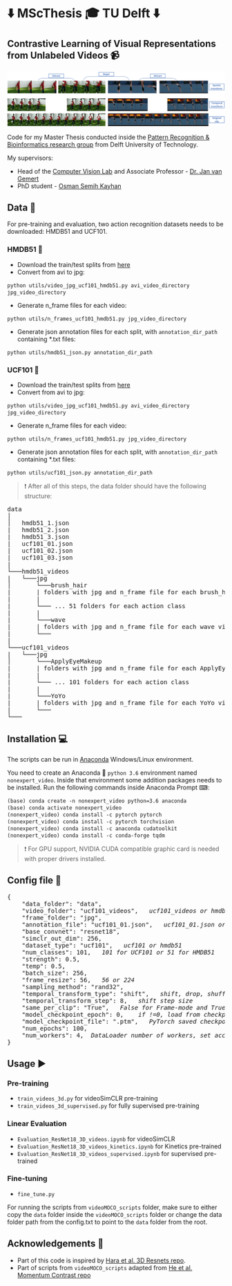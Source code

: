 # :arrow_down: MScThesis :mortar_board: TU Delft :arrow_down:
## Contrastive Learning of Visual Representations from Unlabeled Videos :video_camera:

![Overview](overview.jpg)  

Code for my Master Thesis conducted inside the [Pattern Recognition & Bioinformatics research group](https://www.tudelft.nl/ewi/over-de-faculteit/afdelingen/intelligent-systems/pattern-recognition-bioinformatics/) from Delft University of Technology.

My supervisors:
* Head of the [Computer Vision Lab](https://www.tudelft.nl/ewi/over-de-faculteit/afdelingen/intelligent-systems/pattern-recognition-bioinformatics/computer-vision-lab/) and Associate Professor -  [Dr. Jan van Gemert](https://jvgemert.github.io/)
* PhD student - [Osman Semih Kayhan](https://scholar.google.com.hk/citations?user=IQd5igMAAAAJ&hl=en)

## Data :floppy_disk:

For pre-training and evaluation, two action recognition datasets needs to be downloaded: HMDB51 and UCF101.

### HMDB51 :movie_camera:
* Download the train/test splits from [here](https://serre-lab.clps.brown.edu/resource/hmdb-a-large-human-motion-database/)
* Convert from avi to jpg:
```shell
python utils/video_jpg_ucf101_hmdb51.py avi_video_directory jpg_video_directory
```
* Generate n_frame files for each video:
```
python utils/n_frames_ucf101_hmdb51.py jpg_video_directory
```
* Generate json annotation files for each split, with `annotation_dir_path` containing \*.txt files:
```
python utils/hmdb51_json.py annotation_dir_path
```

### UCF101 :movie_camera:
* Download the train/test splits from [here](https://www.crcv.ucf.edu/data/UCF101.php)
* Convert from avi to jpg:
```shell
python utils/video_jpg_ucf101_hmdb51.py avi_video_directory jpg_video_directory
```
* Generate n_frame files for each video:
```
python utils/n_frames_ucf101_hmdb51.py jpg_video_directory
```
* Generate json annotation files for each split, with `annotation_dir_path` containing \*.txt files:
```
python utils/ucf101_json.py annotation_dir_path
```

> :exclamation: After all of this steps, the data folder should have the following structure:
<pre>
data
│   
│   hmdb51_1.json
|   hmdb51_2.json
|   hmdb51_3.json
|   ucf101_01.json       
|   ucf101_02.json 			
|   ucf101_03.json 		
|
└───hmdb51_videos
|   └───jpg
│       └───brush_hair
|       | folders with jpg and n_frame file for each brush_hair video  
|       |
|       └─── ... 51 folders for each action class
|       |
|       └───wave
|       | folders with jpg and n_frame file for each wave video 
|       └───
|
└───ucf101_videos
|   └───jpg
│       └───ApplyEyeMakeup
|       | folders with jpg and n_frame file for each ApplyEyeMakeup video  
|       |
|       └─── ... 101 folders for each action class
|       |
|       └───YoYo
|       | folders with jpg and n_frame file for each YoYo video 
|       └───
└───
</pre>

## Installation :computer:
The scripts can be run in [Anaconda](https://www.anaconda.com/download/) Windows/Linux environment.

You need to create an Anaconda :snake: `python 3.6` environment named `nonexpert_video`.
Inside that environment some addition packages needs to be installed. Run the following commands inside Anaconda Prompt ⌨:
```shell
(base) conda create -n nonexpert_video python=3.6 anaconda
(base) conda activate nonexpert_video
(nonexpert_video) conda install -c pytorch pytorch
(nonexpert_video) conda install -c pytorch torchvision
(nonexpert_video) conda install -c anaconda cudatoolkit
(nonexpert_video) conda install -c conda-forge tqdm 
```

> :exclamation: For GPU support, NVIDIA CUDA compatible graphic card is needed with proper drivers installed.

## Config file :bookmark_tabs:

<pre>
{
	"data_folder": "data",
	"video_folder": "ucf101_videos",   <em>ucf101_videos or hmdb51_videos</em>
	"frame_folder": "jpg",
	"annotation_file": "ucf101_01.json",   <em>ucf101_01.json or hmdb51_1.json for the 1st split</em>
	"base_convnet": "resnet18",
	"simclr_out_dim": 256,
	"dataset_type": "ucf101",   <em>ucf101 or hmdb51</em>
 	"num_classes": 101,   <em>101 for UCF101 or 51 for HMDB51</em>
	"strength": 0.5,
	"temp": 0.5,
	"batch_size": 256,
	"frame_resize": 56,   <em>56 or 224</em>
  	"sampling_method": "rand32", 
	"temporal_transform_type": "shift",   <em>shift, drop, shuffle, reverse</em>
	"temporal_transform_step": 8,   <em>shift step size</em>
  	"same_per_clip": "True",   <em>False for Frame-mode and True for Chunk-mode</em>
	"model_checkpoint_epoch": 0,   <em> if !=0, load from checkpoint file</em>
	"model_checkpoint_file": ".ptm",   <em>PyTorch saved checkpoint for checkpoint epoch</em>
	"num_epochs": 100,
	"num_workers": 4,  <em>DataLoader number of workers, set accordingly to number of GPUs</em>
}
</pre>

## Usage :arrow_forward:

### Pre-training
* `train_videos_3d.py` for videoSimCLR pre-training
* `train_videos_3d_supervised.py` for fully supervised pre-training

### Linear Evaluation
* `Evaluation_ResNet18_3D_videos.ipynb` for videoSimCLR
* `Evaluation_ResNet18_3D_videos_kinetics.ipynb` for Kinetics pre-trained
* `Evaluation_ResNet18_3D_videos_supervised.ipynb` for supervised pre-trained

### Fine-tuning
* `fine_tune.py`

For running the scripts from `videoMOCO_scripts` folder, make sure to either copy the `data` folder inside the `videoMOCO_scripts` folder or change the data folder path from the config.txt to point to the `data` folder from the root.


## Acknowledgements :wave:
* Part of this code is inspired by [Hara et al. 3D Resnets repo](https://github.com/kenshohara/3D-ResNets-PyTorch).
* Part of scripts from `videoMOCO_scripts` adapted from [He et al. Momentum Contrast repo](https://github.com/facebookresearch/moco)
